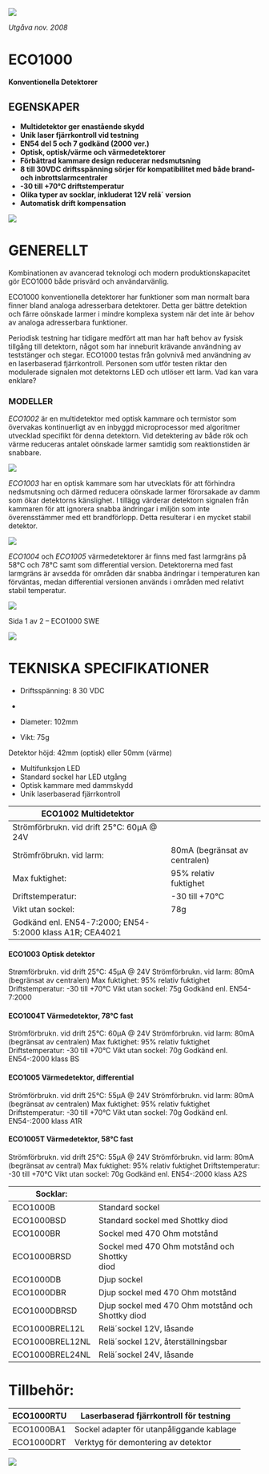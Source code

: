 ![](_page_0_Picture_0.jpeg)

*Utgåva nov. 2008*

# **ECO1000**

**Konventionella Detektorer**

## **EGENSKAPER**

- **Multidetektor ger enastående skydd**
- **Unik laser fjärrkontroll vid testning**
- **EN54 del 5 och 7 godkänd (2000 ver.)**
- **Optisk, optisk/värme och värmedetektorer**
- **Förbättrad kammare design reducerar nedsmutsning**
- **8 till 30VDC driftsspänning sörjer för kompatibilitet med både brand- och inbrottslarmcentraler**
- **-30 till +70°C driftstemperatur**
- **Olika typer av socklar, inkluderat 12V relä´ version**
- **Automatisk drift kompensation**

![](_page_0_Picture_14.jpeg)

# **GENERELLT**

Kombinationen av avancerad teknologi och modern produktionskapacitet gör ECO1000 både prisvärd och användarvänlig.

ECO1000 konventionella detektorer har funktioner som man normalt bara finner bland analoga adresserbara detektorer. Detta ger bättre detektion och färre oönskade larmer i mindre komplexa system när det inte är behov av analoga adresserbara funktioner.

Periodisk testning har tidigare medfört att man har haft behov av fysisk tillgång till detektorn, något som har inneburit krävande användning av teststänger och stegar. ECO1000 testas från golvnivå med användning av en laserbaserad fjärrkontroll. Personen som utför testen riktar den modulerade signalen mot detektorns LED och utlöser ett larm. Vad kan vara enklare?

### **MODELLER**

*ECO1002* är en multidetektor med optisk kammare och termistor som övervakas kontinuerligt av en inbyggd microprocessor med algoritmer utvecklad specifikt för denna detektorn. Vid detektering av både rök och värme reduceras antalet oönskade larmer samtidig som reaktionstiden är snabbare.

![](_page_0_Picture_22.jpeg)

*ECO1003* har en optisk kammare som har utvecklats för att förhindra nedsmutsning och därmed reducera oönskade larmer förorsakade av damm som ökar detektorns känslighet. I tillägg värderar detektorn signalen från kammaren för att ignorera snabba ändringar i miljön som inte överensstämmer med ett brandförlopp. Detta resulterar i en mycket stabil detektor.

![](_page_0_Picture_24.jpeg)

*ECO1004* och *ECO1005* värmedetektorer är finns med fast larmgräns på 58°C och 78°C samt som differential version. Detektorerna med fast larmgräns är avsedda för områden där snabba ändringar i temperaturen kan förväntas, medan differential versionen används i områden med relativt stabil temperatur.

![](_page_0_Picture_26.jpeg)

Sida 1 av 2 – ECO1000 SWE

![](_page_1_Picture_0.jpeg)

# **TEKNISKA SPECIFIKATIONER**

- Driftsspänning: 8 30 VDC
- 

- Diameter: 102mm
- Vikt: 75g

Detektor höjd: 42mm (optisk) eller 50mm (värme)

- Multifunksjon LED
- Standard sockel har LED utgång
- Optisk kammare med dammskydd
- Unik laserbaserad fjärrkontroll

| ECO1002 Multidetektor                                    |                               |  |
|----------------------------------------------------------|-------------------------------|--|
| Strömförbrukn. vid drift 25°C: 60µA @ 24V                |                               |  |
| Strömfröbrukn. vid larm:                                 | 80mA (begränsat av centralen) |  |
| Max fuktighet:                                           | 95% relativ fuktighet         |  |
| Driftstemperatur:                                        | -30 till +70°C                |  |
| Vikt utan sockel:                                        | 78g                           |  |
| Godkänd enl. EN54-7:2000; EN54-5:2000 klass A1R; CEA4021 |                               |  |

#### **ECO1003 Optisk detektor**

Strømförbrukn. vid drift 25°C: 45µA @ 24V Strömförbrukn. vid larm: 80mA (begränsat av centralen) Max fuktighet: 95% relativ fuktighet Driftstemperatur: -30 till +70°C Vikt utan sockel: 75g Godkänd enl. EN54-7:2000

#### **ECO1004T Värmedetektor, 78°C fast**

Strömförbrukn. vid drift 25°C: 60µA @ 24V Strömförbrukn. vid larm: 80mA (begränsat av centralen) Max fuktighet: 95% relativ fuktighet Driftstemperatur: -30 till +70°C Vikt utan sockel: 70g Godkänd enl. EN54-:2000 klass BS

#### **ECO1005 Värmedetektor, differential**

Strömförbrukn. vid drift 25°C: 55µA @ 24V Strömförbrukn. vid larm: 80mA (begränsat av centralen) Max fuktighet: 95% relativ fuktighet Driftstemperatur: -30 till +70°C Vikt utan sockel: 70g Godkänd enl. EN54-:2000 klass A1R

#### **ECO1005T Värmedetektor, 58°C fast**

Strömförbrukn. vid drift 25°C: 55µA @ 24V Strömförbrukn. vid larm: 80mA (begränsat av central) Max fuktighet: 95% relativ fuktighet Driftstemperatur: -30 till +70°C Vikt utan sockel: 70g Godkänd enl. EN54-:2000 klass A2S

| Socklar:        |                                                      |
|-----------------|------------------------------------------------------|
| ECO1000B        | Standard sockel                                      |
| ECO1000BSD      | Standard sockel med Shottky diod                     |
| ECO1000BR       | Sockel med 470 Ohm motstånd                          |
| ECO1000BRSD     | Sockel med 470 Ohm motstånd och Shottky<br>diod      |
| ECO1000DB       | Djup sockel                                          |
| ECO1000DBR      | Djup sockel med 470 Ohm motstånd                     |
| ECO1000DBRSD    | Djup sockel med 470 Ohm motstånd och<br>Shottky diod |
| ECO1000BREL12L  | Relä´sockel 12V, låsande                             |
| ECO1000BREL12NL | Relä´sockel 12V, återställningsbar                   |
| ECO1000BREL24NL | Relä´sockel 24V, låsande                             |

# **Tillbehör:**

| ECO1000RTU | Laserbaserad fjärrkontroll för testning   |
|------------|-------------------------------------------|
| ECO1000BA1 | Sockel adapter för utanpåliggande kablage |
| ECO1000DRT | Verktyg för demontering av detektor       |

![](_page_1_Picture_24.jpeg)